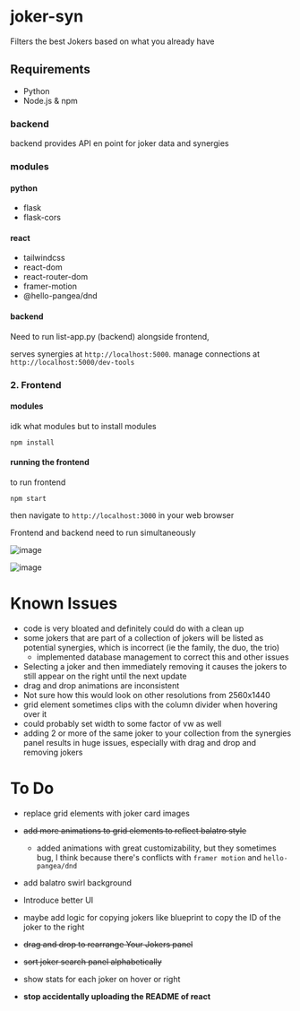 # joker-syn
Filters the best Jokers based on what you already have 

## Requirements

- Python 
- Node.js & npm


### backend
backend provides API en
point for joker data and synergies

### modules

#### python

- flask
- flask-cors

#### react

- tailwindcss
- react-dom
- react-router-dom
- framer-motion 
- @hello-pangea/dnd

#### backend

Need to run list-app.py (backend) alongside frontend,

serves synergies at `http://localhost:5000`.
manage connections at `http://localhost:5000/dev-tools`

### 2. Frontend


#### modules

idk what modules but to install modules

```
npm install
``` 

#### running the frontend
to run frontend
```
npm start
```

then navigate to `http://localhost:3000` in your web browser

Frontend and backend need to run simultaneously

![image](https://github.com/user-attachments/assets/dc418071-0d7c-4699-9694-f5d9798f8195)


![image](https://github.com/user-attachments/assets/e7965ef5-0805-4133-8ad5-f4a6808c1055)


# Known Issues

- code is very bloated and definitely could do with a clean up
- some jokers that are part of a collection of jokers will be listed as potential synergies, which is incorrect (ie the family, the duo, the trio)
  - implemented database management to correct this and other issues
- Selecting a joker and then immediately removing it causes the jokers to still appear on the right until the next update
- drag and drop animations are inconsistent
- Not sure how this would look on other resolutions from 2560x1440
- grid element sometimes clips with the column divider when hovering over it
- could probably set width to some factor of vw as well 
- adding 2 or more of the same joker to your collection from the synergies panel results in huge issues, especially with drag and drop and removing jokers

# To Do

- replace grid elements with joker card images
- ~~add more animations to grid elements to reflect balatro style~~
  - added animations with great customizability, but they sometimes bug, I think because there's conflicts with `framer motion` and `hello-pangea/dnd` 
- add balatro swirl background
- Introduce better UI
- maybe add logic for copying jokers like blueprint to copy the ID of the joker to the right
- ~~drag and drop to rearrange Your Jokers panel~~
- ~~sort joker search panel alphabetically~~
- show stats for each joker on hover or right 

- **stop accidentally uploading the README of react**
